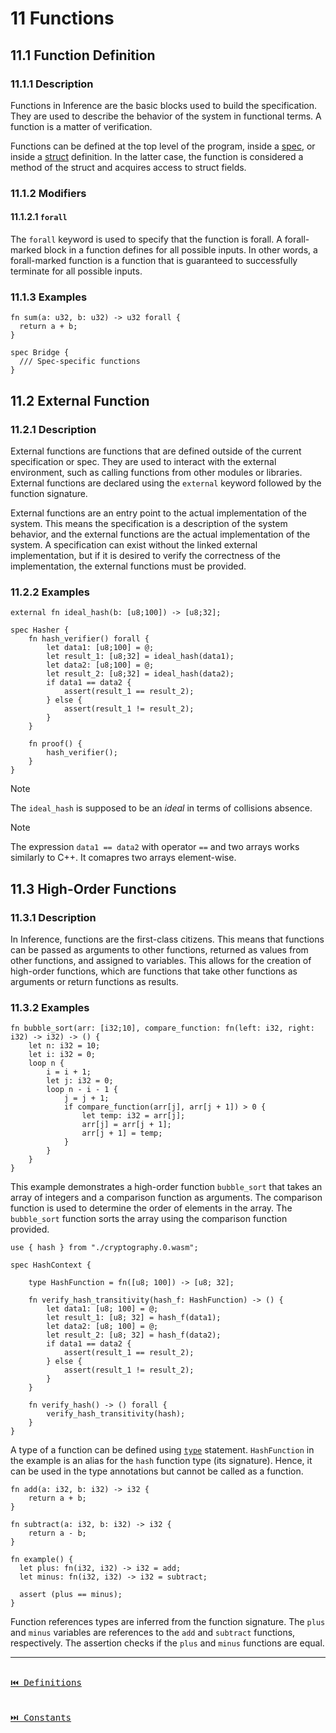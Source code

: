 # 11 Functions

## 11.1 Function Definition

### 11.1.1 Description

Functions in Inference are the basic blocks used to build the specification. They are used to describe the behavior of the system in functional terms. A function is a matter of verification.

Functions can be defined at the top level of the program, inside a [spec](./definitions.md#101-spec), or inside a [struct](./definitions.md#103-struct) definition. In the latter case, the function is considered a method of the struct and acquires access to struct fields.

### 11.1.2 Modifiers

#### 11.1.2.1 `forall`

The `forall` keyword is used to specify that the function is forall. A forall-marked block in a function defines for all possible inputs. In other words, a forall-marked function is a function that is guaranteed to successfully terminate for all possible inputs.

### 11.1.3 Examples

```inference
fn sum(a: u32, b: u32) -> u32 forall {
  return a + b;
}

spec Bridge {
  /// Spec-specific functions
}
```

## 11.2 External Function

### 11.2.1 Description

External functions are functions that are defined outside of the current specification or spec. They are used to interact with the external environment, such as calling functions from other modules or libraries. External functions are declared using the `external` keyword followed by the function signature.

External functions are an entry point to the actual implementation of the system. This means the specification is a description of the system behavior, and the external functions are the actual implementation of the system. A specification can exist without the linked external implementation, but if it is desired to verify the correctness of the implementation, the external functions must be provided.

### 11.2.2 Examples

```inference
external fn ideal_hash(b: [u8;100]) -> [u8;32];

spec Hasher {
    fn hash_verifier() forall {
        let data1: [u8;100] = @;
        let result_1: [u8;32] = ideal_hash(data1);
        let data2: [u8;100] = @;
        let result_2: [u8;32] = ideal_hash(data2);
        if data1 == data2 {
            assert(result_1 == result_2);
        } else {
            assert(result_1 != result_2);
        }
    }

    fn proof() {
        hash_verifier();
    }
}
```

> [!NOTE]
> The `ideal_hash` is supposed to be an _ideal_ in terms of collisions absence.

> [!NOTE]
> The expression `data1 == data2` with operator `==` and two arrays works similarly to C++. It comapres two arrays element-wise.

## 11.3 High-Order Functions

### 11.3.1 Description

In Inference, functions are the first-class citizens. This means that functions can be passed as arguments to other functions, returned as values from other functions, and assigned to variables. This allows for the creation of high-order functions, which are functions that take other functions as arguments or return functions as results.

### 11.3.2 Examples

```inference
fn bubble_sort(arr: [i32;10], compare_function: fn(left: i32, right: i32) -> i32) -> () {
    let n: i32 = 10;
    let i: i32 = 0;
    loop n {
        i = i + 1;
        let j: i32 = 0;
        loop n - i - 1 {
            j = j + 1;
            if compare_function(arr[j], arr[j + 1]) > 0 {
                let temp: i32 = arr[j];
                arr[j] = arr[j + 1];
                arr[j + 1] = temp;
            }
        }
    }
}
```

This example demonstrates a high-order function `bubble_sort` that takes an array of integers and a comparison function as arguments. The comparison function is used to determine the order of elements in the array. The `bubble_sort` function sorts the array using the comparison function provided.

```inference
use { hash } from "./cryptography.0.wasm";

spec HashContext {

    type HashFunction = fn([u8; 100]) -> [u8; 32];

    fn verify_hash_transitivity(hash_f: HashFunction) -> () {
        let data1: [u8; 100] = @;
        let result_1: [u8; 32] = hash_f(data1);
        let data2: [u8; 100] = @;
        let result_2: [u8; 32] = hash_f(data2);
        if data1 == data2 {
            assert(result_1 == result_2);
        } else {
            assert(result_1 != result_2);
        }
    }

    fn verify_hash() -> () forall {
        verify_hash_transitivity(hash);
    }
}
```

A type of a function can be defined using [`type`](./statements.md#97-type-definition) statement. `HashFunction` in the example is an alias for the `hash` function type (its signature). Hence, it can be used in the type annotations but cannot be called as a function.

```inference
fn add(a: i32, b: i32) -> i32 {
    return a + b;
}

fn subtract(a: i32, b: i32) -> i32 {
    return a - b;
}

fn example() {
  let plus: fn(i32, i32) -> i32 = add;
  let minus: fn(i32, i32) -> i32 = subtract;

  assert (plus == minus);
}
```

Function references types are inferred from the function signature. The `plus` and `minus` variables are references to the `add` and `subtract` functions, respectively. The assertion checks if the `plus` and `minus` functions are equal.

---

[<kbd><br>⏮️ Definitions<br><br></kbd>](./definitions.md)
[<kbd><br>⏭️ Constants<br><br></kbd>](./constants.md)
